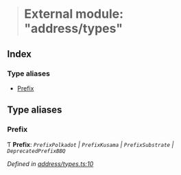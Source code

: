 > # External module: "address/types"

## Index

### Type aliases

* [Prefix](_address_types_.md#prefix)

## Type aliases

###  Prefix

Ƭ **Prefix**: *`PrefixPolkadot` | `PrefixKusama` | `PrefixSubstrate` | `DeprecatedPrefixBBQ`*

*Defined in [address/types.ts:10](https://github.com/polkadot-js/common/blob/cd7aafc/packages/util-crypto/src/address/types.ts#L10)*